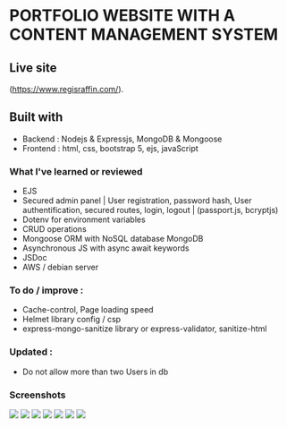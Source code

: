# PORTFOLIO WEBSITE WITH A CONTENT MANAGEMENT SYSTEM

## Live site

(https://www.regisraffin.com/).

## Built with

- Backend : Nodejs & Expressjs, MongoDB & Mongoose
- Frontend : html, css, bootstrap 5, ejs, javaScript

### What I've learned or reviewed

- EJS
- Secured admin panel | User registration, password hash, User authentification, secured routes, login, logout | (passport.js, bcryptjs)
- Dotenv for environment variables
- CRUD operations
- Mongoose ORM with NoSQL database MongoDB
- Asynchronous JS with async await keywords
- JSDoc
- AWS / debian server

### To do / improve :

- Cache-control, Page loading speed
- Helmet library config / csp
- express-mongo-sanitize library or express-validator, sanitize-html

### Updated :

- Do not allow more than two Users in db

### Screenshots

![](public/screenshots-readme/fullpageliveaction.png)
![](public/screenshots-readme/fullpage.png)
![](public/screenshots-readme/list.png)
![](public/screenshots-readme/ajoutthumb.png)
![](public/screenshots-readme/logout.png)
![](public/screenshots-readme/secured_routes.png)
![](public/screenshots-readme/two-users-only.png)
